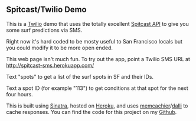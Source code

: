 Spitcast/Twilio Demo
-------
This is a [Twilio](http://www.twilio.com) demo that uses the totally excellent [Spitcast API](http://www.spitcast.com/api/docs/) to give you some surf predictions via SMS.

Right now it's hard coded to be mosty useful to San Francisco locals but you could modify it to be more open ended.

This web page isn't much fun. To try out the app, point a Twilio SMS URL at http://spitcast-sms.herokuapp.com/

Text "spots" to get a list of the surf spots in SF and their IDs.

Text a spot ID (for example "113") to get conditions at that spot for the next four hours.

This is built using [Sinatra](http://www.sinatrarb.com), hosted on [Heroku](http://spitcast-sms.herokuapp.com/), and uses [memcachier](http://memcachier.com/)/[dalli](https://github.com/mperham/dalli) to cache responses. You can find the code for this project on my [Github](https://github.com/akjordan/Twilio-Demo-Surf).